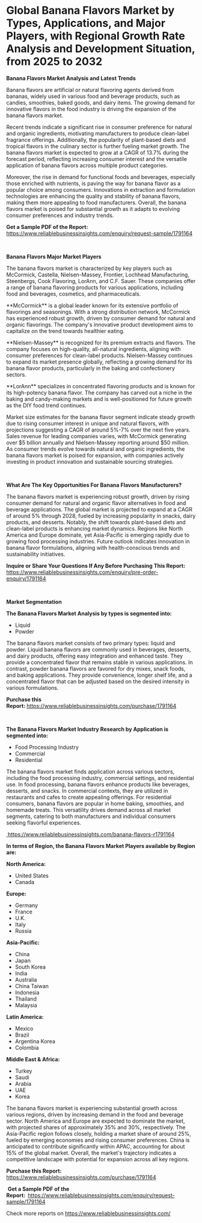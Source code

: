 <p><h1>Global Banana Flavors Market by Types, Applications, and Major Players, with Regional Growth Rate Analysis and Development Situation, from 2025 to 2032</h1></p><p><strong>Banana Flavors Market Analysis and Latest Trends</strong></p>
<p><p>Banana flavors are artificial or natural flavoring agents derived from bananas, widely used in various food and beverage products, such as candies, smoothies, baked goods, and dairy items. The growing demand for innovative flavors in the food industry is driving the expansion of the banana flavors market. </p><p>Recent trends indicate a significant rise in consumer preference for natural and organic ingredients, motivating manufacturers to produce clean-label fragrance offerings. Additionally, the popularity of plant-based diets and tropical flavors in the culinary sector is further fueling market growth. The banana flavors market is expected to grow at a CAGR of 13.7% during the forecast period, reflecting increasing consumer interest and the versatile application of banana flavors across multiple product categories.</p><p>Moreover, the rise in demand for functional foods and beverages, especially those enriched with nutrients, is paving the way for banana flavor as a popular choice among consumers. Innovations in extraction and formulation technologies are enhancing the quality and stability of banana flavors, making them more appealing to food manufacturers. Overall, the banana flavors market is poised for substantial growth as it adapts to evolving consumer preferences and industry trends.</p></p>
<p><strong>Get a Sample PDF of the Report:&nbsp;</strong> <a href="https://www.reliablebusinessinsights.com/enquiry/request-sample/1791164?utm_campaign=3499&utm_medium=2&utm_source=Github&utm_content=ia&utm_term=07042025&utm_id=banana-flavors">https://www.reliablebusinessinsights.com/enquiry/request-sample/1791164</a></p>
<p>&nbsp;</p>
<p><strong>Banana Flavors Major Market Players</strong></p>
<p><p>The banana flavors market is characterized by key players such as McCormick, Castella, Nielsen-Massey, Frontier, Lochhead Manufacturing, Steenbergs, Cook Flavoring, LorAnn, and C.F. Sauer. These companies offer a range of banana flavoring products for various applications, including food and beverages, cosmetics, and pharmaceuticals.</p><p>**McCormick** is a global leader known for its extensive portfolio of flavorings and seasonings. With a strong distribution network, McCormick has experienced robust growth, driven by consumer demand for natural and organic flavorings. The company's innovative product development aims to capitalize on the trend towards healthier eating.</p><p>**Nielsen-Massey** is recognized for its premium extracts and flavors. The company focuses on high-quality, all-natural ingredients, aligning with consumer preferences for clean-label products. Nielsen-Massey continues to expand its market presence globally, reflecting a growing demand for its banana flavor products, particularly in the baking and confectionery sectors.</p><p>**LorAnn** specializes in concentrated flavoring products and is known for its high-potency banana flavor. The company has carved out a niche in the baking and candy-making markets and is well-positioned for future growth as the DIY food trend continues.</p><p>Market size estimates for the banana flavor segment indicate steady growth due to rising consumer interest in unique and natural flavors, with projections suggesting a CAGR of around 5%-7% over the next five years. Sales revenue for leading companies varies, with McCormick generating over $5 billion annually and Nielsen-Massey reporting around $50 million. As consumer trends evolve towards natural and organic ingredients, the banana flavors market is poised for expansion, with companies actively investing in product innovation and sustainable sourcing strategies.</p></p>
<p>&nbsp;</p>
<p><strong>What Are The Key Opportunities For Banana Flavors Manufacturers?</strong></p>
<p><p>The banana flavors market is experiencing robust growth, driven by rising consumer demand for natural and organic flavor alternatives in food and beverage applications. The global market is projected to expand at a CAGR of around 5% through 2028, fueled by increasing popularity in snacks, dairy products, and desserts. Notably, the shift towards plant-based diets and clean-label products is enhancing market dynamics. Regions like North America and Europe dominate, yet Asia-Pacific is emerging rapidly due to growing food processing industries. Future outlook indicates innovation in banana flavor formulations, aligning with health-conscious trends and sustainability initiatives.</p></p>
<p><strong>Inquire or Share Your Questions If Any Before Purchasing This Report:</strong> <a href="https://www.reliablebusinessinsights.com/enquiry/pre-order-enquiry/1791164?utm_campaign=3499&utm_medium=2&utm_source=Github&utm_content=ia&utm_term=07042025&utm_id=banana-flavors">https://www.reliablebusinessinsights.com/enquiry/pre-order-enquiry/1791164</a></p>
<p>&nbsp;</p>
<p><strong>Market Segmentation</strong></p>
<p><strong>The Banana Flavors Market Analysis by types is segmented into:</strong></p>
<p><ul><li>Liquid</li><li>Powder</li></ul></p>
<p><p>The banana flavors market consists of two primary types: liquid and powder. Liquid banana flavors are commonly used in beverages, desserts, and dairy products, offering easy integration and enhanced taste. They provide a concentrated flavor that remains stable in various applications. In contrast, powder banana flavors are favored for dry mixes, snack foods, and baking applications. They provide convenience, longer shelf life, and a concentrated flavor that can be adjusted based on the desired intensity in various formulations.</p></p>
<p><strong>Purchase this Report:&nbsp;</strong><a href="https://www.reliablebusinessinsights.com/purchase/1791164?utm_campaign=3499&utm_medium=2&utm_source=Github&utm_content=ia&utm_term=07042025&utm_id=banana-flavors">https://www.reliablebusinessinsights.com/purchase/1791164</a></p>
<p>&nbsp;</p>
<p><strong>The Banana Flavors Market Industry Research by Application is segmented into:</strong></p>
<p><ul><li>Food Processing Industry</li><li>Commercial</li><li>Residential</li></ul></p>
<p><p>The banana flavors market finds application across various sectors, including the food processing industry, commercial settings, and residential use. In food processing, banana flavors enhance products like beverages, desserts, and snacks. In commercial contexts, they are utilized in restaurants and cafes to create appealing offerings. For residential consumers, banana flavors are popular in home baking, smoothies, and homemade treats. This versatility drives demand across all market segments, catering to both manufacturers and individual consumers seeking flavorful experiences.</p></p>
<p><a href="https://www.reliablebusinessinsights.com/banana-flavors-r1791164?utm_campaign=3499&utm_medium=2&utm_source=Github&utm_content=ia&utm_term=07042025&utm_id=banana-flavors">&nbsp;https://www.reliablebusinessinsights.com/banana-flavors-r1791164</a></p>
<p><strong>In terms of Region, the Banana Flavors Market Players available by Region are:</strong></p>
<p>
    <p> <strong> North America: </strong>
        <ul>
            <li>United States</li>
            <li>Canada</li>
        </ul>
        </p> 
    <p> <strong> Europe: </strong>
        <ul>
            <li>Germany</li>
            <li>France</li>
            <li>U.K.</li>
            <li>Italy</li>
            <li>Russia</li>
        </ul>
        </p> 
    <p> <strong> Asia-Pacific: </strong>
        <ul>
            <li>China</li>
            <li>Japan</li>
            <li>South Korea</li>
            <li>India</li>
            <li>Australia</li>
            <li>China Taiwan</li>
            <li>Indonesia</li>
            <li>Thailand</li>
            <li>Malaysia</li>
        </ul>
        </p> 
    <p> <strong> Latin America: </strong>
        <ul>
            <li>Mexico</li>
            <li>Brazil</li>
            <li>Argentina Korea</li>
            <li>Colombia</li>
        </ul>
        </p> 
    <p> <strong> Middle East & Africa: </strong>
        <ul>
            <li>Turkey</li>
            <li>Saudi</li>
            <li>Arabia</li>
            <li>UAE</li>
            <li>Korea</li>
        </ul>
    </p>
    </p>
<p><p>The banana flavors market is experiencing substantial growth across various regions, driven by increasing demand in the food and beverage sector. North America and Europe are expected to dominate the market, with projected shares of approximately 35% and 30%, respectively. The Asia-Pacific region follows closely, holding a market share of around 25%, fueled by emerging economies and rising consumer preferences. China is anticipated to contribute significantly within APAC, accounting for about 15% of the global market. Overall, the market's trajectory indicates a competitive landscape with potential for expansion across all key regions.</p></p>
<p><strong>Purchase this Report: </strong><a href="https://www.reliablebusinessinsights.com/purchase/1791164?utm_campaign=3499&utm_medium=2&utm_source=Github&utm_content=ia&utm_term=07042025&utm_id=banana-flavors">https://www.reliablebusinessinsights.com/purchase/1791164</a></p>
<p>&nbsp;<strong>Get a Sample PDF of the Report:&nbsp;&nbsp;</strong><a href="https://www.reliablebusinessinsights.com/enquiry/request-sample/1791164?utm_campaign=3499&utm_medium=2&utm_source=Github&utm_content=ia&utm_term=07042025&utm_id=banana-flavors">https://www.reliablebusinessinsights.com/enquiry/request-sample/1791164</a></p>
<p><strong></strong></p>
<p>Check more reports on <a href="https://www.reliablebusinessinsights.com/?utm_campaign=3499&utm_medium=2&utm_source=Github&utm_content=ia&utm_term=07042025&utm_id=banana-flavors">https://www.reliablebusinessinsights.com/</a></p>
